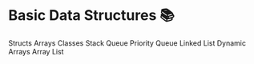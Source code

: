# Basic Data Structures :books: 
  Structs
  Arrays
  Classes
  Stack
  Queue
  Priority Queue
  Linked List
  Dynamic Arrays
  Array List
